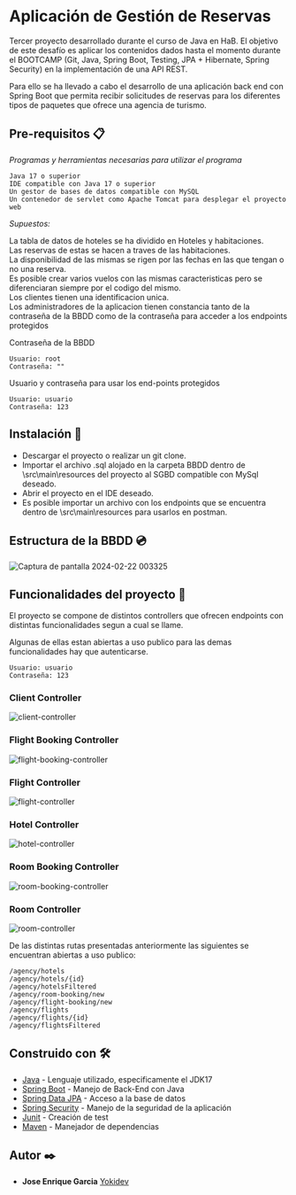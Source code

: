 # Aplicación de Gestión de Reservas

<p>Tercer proyecto desarrollado durante el curso de Java en HaB. El objetivo de este desafío es aplicar los contenidos dados hasta el momento durante el BOOTCAMP (Git, Java, Spring Boot, Testing, JPA + Hibernate, Spring Security) en la implementación de una API REST.<p>
<p>Para ello se ha llevado a cabo el desarrollo de una aplicación back end con Spring Boot que permita recibir solicitudes de reservas para los diferentes tipos de paquetes que ofrece una agencia de turismo.<p>

## Pre-requisitos 📋

_Programas y herramientas necesarias para utilizar el programa_

```
Java 17 o superior
IDE compatible con Java 17 o superior
Un gestor de bases de datos compatible con MySQL
Un contenedor de servlet como Apache Tomcat para desplegar el proyecto web
```
_Supuestos:_ <br>

La tabla de datos de hoteles se ha dividido en Hoteles y habitaciones. <br>
Las reservas de estas se hacen a traves de las habitaciones. <br>
La disponibilidad de las mismas se rigen por las fechas en las que tengan o no una reserva.<br>
Es posible crear varios vuelos con las mismas caracteristicas pero se diferenciaran siempre por el codigo del mismo.<br>
Los clientes tienen una identificacion unica.<br>
Los administradores de la aplicacion tienen constancia tanto de la contraseña de la BBDD como de la contraseña para acceder a los endpoints protegidos<br>

Contraseña de la BBDD
```
Usuario: root
Contraseña: ""
```

Usuario y contraseña para usar los end-points protegidos
```
Usuario: usuario
Contraseña: 123
```
## Instalación 🔧

- Descargar el proyecto o realizar un git clone.
- Importar el archivo .sql alojado en la carpeta BBDD dentro de \src\main\resources del proyecto al SGBD compatible con MySql deseado.
- Abrir el proyecto en el IDE deseado.
- Es posible importar un archivo con los endpoints que se encuentra dentro de \src\main\resources para usarlos en postman.

## Estructura de la BBDD :cd:
![Captura de pantalla 2024-02-22 003325](https://github.com/Yokidev/GarciaSantiagoJoseEnrique_pruebatec4/assets/113154741/853adeec-85ae-486b-a1a4-e11c31aa2374)

## Funcionalidades del proyecto :hammer:

<p>El proyecto se compone de distintos controllers que ofrecen endpoints con distintas funcionalidades segun a cual se llame.</p>
<p>Algunas de ellas estan abiertas a uso publico para las demas funcionalidades hay que autenticarse.</p>

```
Usuario: usuario
Contraseña: 123
```


### Client Controller
![client-controller](https://github.com/Yokidev/GarciaSantiagoJoseEnrique_pruebatec4/assets/113154741/721ccb6c-a3d4-4844-97e3-f7d35c41f13c)

### Flight Booking Controller
![flight-booking-controller](https://github.com/Yokidev/GarciaSantiagoJoseEnrique_pruebatec4/assets/113154741/bdf4cb94-aa3b-4aff-aec8-799fbba4b7b9)

### Flight Controller 
![flight-controller](https://github.com/Yokidev/GarciaSantiagoJoseEnrique_pruebatec4/assets/113154741/889cb917-616d-45e3-b973-94a7a19b7aeb)

### Hotel Controller
![hotel-controller](https://github.com/Yokidev/GarciaSantiagoJoseEnrique_pruebatec4/assets/113154741/03bce5b6-0571-46ed-b0d5-f6986fc8e53e)

### Room Booking Controller
![room-booking-controller](https://github.com/Yokidev/GarciaSantiagoJoseEnrique_pruebatec4/assets/113154741/75d3e78d-9c3c-4674-bc0c-ad3159090830)

### Room Controller
![room-controller](https://github.com/Yokidev/GarciaSantiagoJoseEnrique_pruebatec4/assets/113154741/b86523fa-024f-4baa-a441-8cf0c61acdcb)


<p>De las distintas rutas presentadas anteriormente las siguientes se encuentran abiertas a uso publico:</p>

`/agency/hotels` <br>
`/agency/hotels/{id}` <br>
`/agency/hotelsFiltered` <br>
`/agency/room-booking/new` <br>
`/agency/flight-booking/new` <br>
`/agency/flights` <br>
`/agency/flights/{id}` <br>
`/agency/flightsFiltered` <br>


## Construido con 🛠️

* [Java](https://docs.oracle.com/en/java/javase/17/docs/api/index.html) - Lenguaje utilizado, especificamente el JDK17
* [Spring Boot](https://docs.oracle.com/cd/E17802_01/products/products/jsp/2.1/docs/jsp-2_1-pfd2/index.html) - Manejo de Back-End con Java
* [Spring Data JPA](https://spring.io/projects/spring-data-jpa) - Acceso a la base de datos
* [Spring Security](https://spring.io/projects/spring-security) - Manejo de la seguridad de la aplicación
* [Junit](https://junit.org/junit5/docs/current/user-guide/) - Creación de test
* [Maven](https://maven.apache.org/) - Manejador de dependencias

## Autor ✒️
* **Jose Enrique Garcia** [Yokidev](https://github.com/Yokidev)
